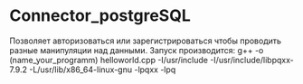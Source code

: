 # Connector_postgreSQL
Позволяет авторизоваться или зарегистрироваться чтобы проводить разные манипуляции над данными.
Запуск производится: g++ -o (name_your_programm) helloworld.cpp -I/usr/include -I/usr/include/libpqxx-7.9.2 -L/usr/lib/x86_64-linux-gnu -lpqxx -lpq
